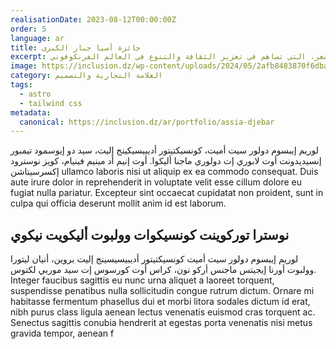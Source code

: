 ```yaml
---
realisationDate: 2023-08-12T00:00:00Z
order: 5
language: ar
title: جائزة أسيا جبار الكبرى
excerpt: جائزة أسيا جبار الكبرى هي جائزة أدبية تكرم الكاتبة الجزائرية الشهيرة أسيا جبار. تكرم هذه الجائزة الأعمال الأدبية، وخاصة الروايات والمقالات أو مجموعات الشعر، التي تساهم في تعزيز الثقافة والتنوع في العالم الفرنكوفوني.
image: https://inclusion.dz/wp-content/uploads/2024/05/2afb8483870f6dba492e816708b10a92.png
category: العلامة التجارية والتصميم
tags:
  - astro
  - tailwind css
metadata:
  canonical: https://inclusion.dz/ar/portfolio/assia-djebar
---
```


لوريم إيبسوم دولور سيت أميت، كونسيكتيتور أديبيسيكينج إليت، سيد دو إيوسمود تيمبور إنسيديدونت أوت لابوري إت دولوري ماجنا أليكوا. أوت إنيم أد مينيم فينيام، كويز نوسترود إكسرسيتاشن ullamco laboris nisi ut aliquip ex ea commodo consequat. Duis aute irure dolor in reprehenderit in voluptate velit esse cillum dolore eu fugiat nulla pariatur. Excepteur sint occaecat cupidatat non proident, sunt in culpa qui officia deserunt mollit anim id est laborum.

## نوسترا توركوينت كونسيكوات وولبوت أليكويت نيكوي

لوريم إيبسوم دولور سيت أميت كونسيكتيتور أديبيسيسينج إليت بروين، أنيان ليتورا وولبوت أورنا إيجيتس ماجنس أركو نون، كراس أوت كورسوس إت سيد موربي لكتوس. Integer faucibus sagittis eu nunc urna aliquet a laoreet torquent, suspendisse penatibus nulla sollicitudin congue rutrum dictum. Ornare mi habitasse fermentum phasellus dui et morbi litora sodales dictum id erat, nibh purus class ligula aenean lectus venenatis euismod cras torquent ac. Senectus sagittis conubia hendrerit at egestas porta venenatis nisi metus gravida tempor, aenean f
